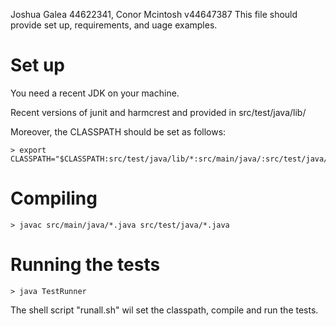Joshua Galea 44622341, Conor Mcintosh v44647387
This file should provide set up, requirements, and uage examples.

Set up
======

You need a recent JDK on your machine.

Recent versions of junit and harmcrest and provided in  src/test/java/lib/

Moreover, the CLASSPATH should be set as follows:

~~~
> export CLASSPATH="$CLASSPATH:src/test/java/lib/*:src/main/java/:src/test/java/"
~~~

Compiling
=========

~~~
> javac src/main/java/*.java src/test/java/*.java
~~~

Running the tests
=================

~~~
> java TestRunner
~~~

The shell script "runall.sh" wil set the classpath, compile and run the tests.
